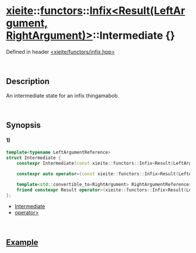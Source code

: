 # [xieite](../../../../../xieite.md)\:\:[functors](../../../../../functors.md)\:\:[Infix<Result(LeftArgument, RightArgument)>](../../../infix.md)\:\:Intermediate \{\}
Defined in header [<xieite/functors/infix.hpp>](../../../../../../include/xieite/functors/infix.hpp)

&nbsp;

## Description
An intermediate state for an infix thingamabob.

&nbsp;

## Synopsis
#### 1)
```cpp
template<typename LeftArgumentReference>
struct Intermediate {
    constexpr Intermediate(const xieite::functors::Infix<Result(LeftArgument, RightArgument)>&, LeftArgumentReference&&) noexcept;

    constexpr auto operator=(const xieite::functors::Infix<Result(LeftArgument, RightArgument)>::Intermediate<LeftArgument>&) noexcept = delete;

    template<std::convertible_to<RightArgument> RightArgumentReference>
    friend constexpr Result operator>(xieite::functors::Infix<Result(LeftArgument, RightArgument)>::Intermediate<LeftArgumentReference>&&, RightArgumentReference&&);
};
```
- [Intermediate](./structures/intermediate/1/operators/constructor.md)
- [operator>](./structures/intermediate/1/operators/more.md)

&nbsp;

## [Example](./operators/less.md)
